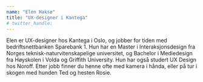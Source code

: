 ```yaml
---
name: "Elen Haksø"
title: "UX-designer i Kantega"
# twitter_handle: 
---
```

Elen er UX-designer hos Kantega i Oslo, og jobber for tiden med bedriftsnettbanken Sparebank 1. Hun har en Master i Interaksjonsdesign fra Norges teknisk-naturvitenskapelige universitet, og Bachelor i Mediedesign fra Høyskolen i Volda og Griffith University. Hun har også studert UX Design hos Noroff. Etter jobb finner du henne ofte med kamera i hånda, eller på tur i skogen med hunden Ted og hesten Rosie.

